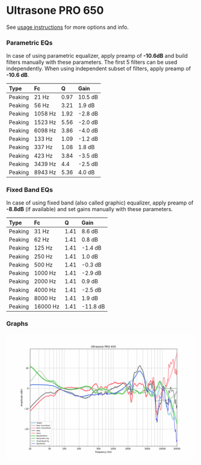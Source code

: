 # Ultrasone PRO 650
See [usage instructions](https://github.com/jaakkopasanen/AutoEq#usage) for more options and info.

### Parametric EQs
In case of using parametric equalizer, apply preamp of **-10.6dB** and build filters manually
with these parameters. The first 5 filters can be used independently.
When using independent subset of filters, apply preamp of **-10.6 dB**.

| Type    | Fc      |    Q | Gain    |
|:--------|:--------|:-----|:--------|
| Peaking | 21 Hz   | 0.97 | 10.5 dB |
| Peaking | 56 Hz   | 3.21 | 1.9 dB  |
| Peaking | 1058 Hz | 1.92 | -2.8 dB |
| Peaking | 1523 Hz | 5.56 | -2.0 dB |
| Peaking | 6098 Hz | 3.86 | -4.0 dB |
| Peaking | 133 Hz  | 1.09 | -1.2 dB |
| Peaking | 337 Hz  | 1.08 | 1.8 dB  |
| Peaking | 423 Hz  | 3.84 | -3.5 dB |
| Peaking | 3439 Hz | 4.4  | -2.5 dB |
| Peaking | 8943 Hz | 5.36 | 4.0 dB  |

### Fixed Band EQs
In case of using fixed band (also called graphic) equalizer, apply preamp of **-8.8dB**
(if available) and set gains manually with these parameters.

| Type    | Fc       |    Q | Gain     |
|:--------|:---------|:-----|:---------|
| Peaking | 31 Hz    | 1.41 | 8.6 dB   |
| Peaking | 62 Hz    | 1.41 | 0.8 dB   |
| Peaking | 125 Hz   | 1.41 | -1.4 dB  |
| Peaking | 250 Hz   | 1.41 | 1.0 dB   |
| Peaking | 500 Hz   | 1.41 | -0.3 dB  |
| Peaking | 1000 Hz  | 1.41 | -2.9 dB  |
| Peaking | 2000 Hz  | 1.41 | 0.9 dB   |
| Peaking | 4000 Hz  | 1.41 | -2.5 dB  |
| Peaking | 8000 Hz  | 1.41 | 1.9 dB   |
| Peaking | 16000 Hz | 1.41 | -11.8 dB |

### Graphs
![](./Ultrasone%20PRO%20650.png)